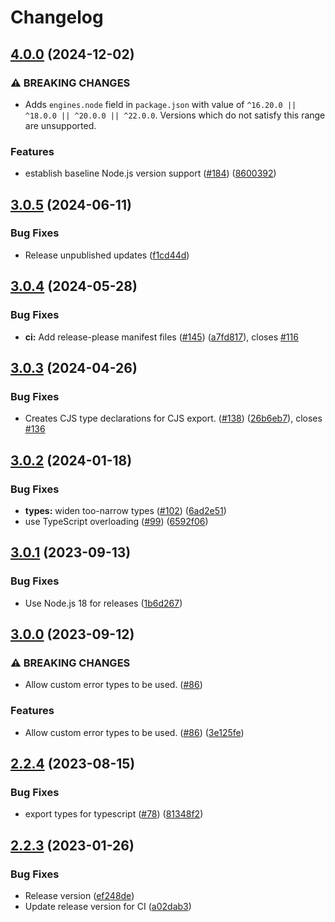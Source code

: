 # Changelog

## [4.0.0](https://github.com/humanwhocodes/env/compare/v3.0.5...v4.0.0) (2024-12-02)


### ⚠ BREAKING CHANGES

* Adds `engines.node` field in `package.json` with value of `^16.20.0 || ^18.0.0 || ^20.0.0 || ^22.0.0`. Versions which do not satisfy this range are unsupported.

### Features

* establish baseline Node.js version support ([#184](https://github.com/humanwhocodes/env/issues/184)) ([8600392](https://github.com/humanwhocodes/env/commit/8600392de65b0d986515855144b9b280e78f2984))

## [3.0.5](https://github.com/humanwhocodes/env/compare/v3.0.4...v3.0.5) (2024-06-11)


### Bug Fixes

* Release unpublished updates ([f1cd44d](https://github.com/humanwhocodes/env/commit/f1cd44dd9a48ca4bada81fad5f66a7829317ca42))

## [3.0.4](https://github.com/humanwhocodes/env/compare/v3.0.3...v3.0.4) (2024-05-28)


### Bug Fixes

* **ci:** Add release-please manifest files ([#145](https://github.com/humanwhocodes/env/issues/145)) ([a7fd817](https://github.com/humanwhocodes/env/commit/a7fd8175561b96f64483d6a40efdccc78f510f53)), closes [#116](https://github.com/humanwhocodes/env/issues/116)

## [3.0.3](https://github.com/humanwhocodes/env/compare/v3.0.2...v3.0.3) (2024-04-26)


### Bug Fixes

* Creates CJS type declarations for CJS export. ([#138](https://github.com/humanwhocodes/env/issues/138)) ([26b6eb7](https://github.com/humanwhocodes/env/commit/26b6eb779d4243c7bf645e0db2245ed97fcfa9cc)), closes [#136](https://github.com/humanwhocodes/env/issues/136)

## [3.0.2](https://github.com/humanwhocodes/env/compare/v3.0.1...v3.0.2) (2024-01-18)


### Bug Fixes

* **types:** widen too-narrow types ([#102](https://github.com/humanwhocodes/env/issues/102)) ([6ad2e51](https://github.com/humanwhocodes/env/commit/6ad2e511f37f791d4cd2820e8895faa9be9da6ec))
* use TypeScript overloading ([#99](https://github.com/humanwhocodes/env/issues/99)) ([6592f06](https://github.com/humanwhocodes/env/commit/6592f069a7df46b0714d0baea3b69cd716a61e2d))

## [3.0.1](https://github.com/humanwhocodes/env/compare/v3.0.0...v3.0.1) (2023-09-13)


### Bug Fixes

* Use Node.js 18 for releases ([1b6d267](https://github.com/humanwhocodes/env/commit/1b6d2673e23306a6d620ee7613ad1f24a407e206))

## [3.0.0](https://github.com/humanwhocodes/env/compare/v2.2.4...v3.0.0) (2023-09-12)


### ⚠ BREAKING CHANGES

* Allow custom error types to be used. ([#86](https://github.com/humanwhocodes/env/issues/86))

### Features

* Allow custom error types to be used. ([#86](https://github.com/humanwhocodes/env/issues/86)) ([3e125fe](https://github.com/humanwhocodes/env/commit/3e125fe1c79613bcc469380db6d2da4c3770e5bf))

## [2.2.4](https://github.com/humanwhocodes/env/compare/v2.2.3...v2.2.4) (2023-08-15)


### Bug Fixes

* export types for typescript ([#78](https://github.com/humanwhocodes/env/issues/78)) ([81348f2](https://github.com/humanwhocodes/env/commit/81348f206047b5faa94fee8ebc2659de6b74ebbf))

## [2.2.3](https://github.com/humanwhocodes/env/compare/v2.2.1...v2.2.3) (2023-01-26)


### Bug Fixes

* Release version ([ef248de](https://github.com/humanwhocodes/env/commit/ef248de3ac3703167272821dd4c360fe5f7cdb81))
* Update release version for CI ([a02dab3](https://github.com/humanwhocodes/env/commit/a02dab3f145cb2a7746864139e659d2a25956250))
